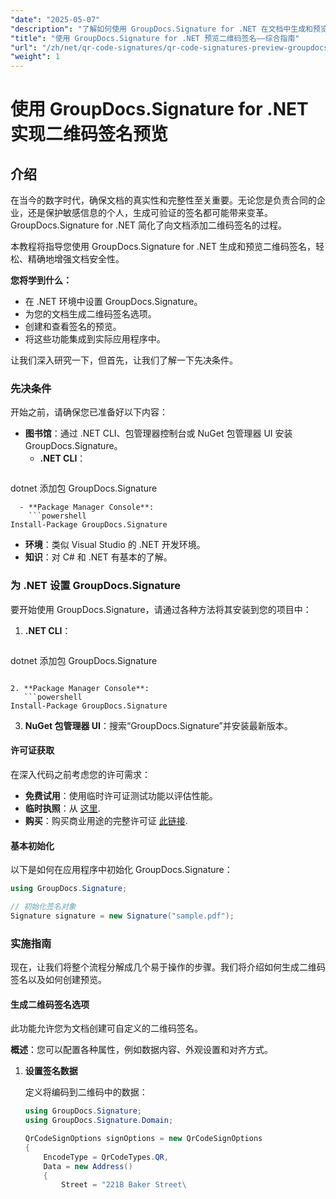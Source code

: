 ```yaml
---
"date": "2025-05-07"
"description": "了解如何使用 GroupDocs.Signature for .NET 在文档中生成和预览二维码签名，以增强安全性和真实性。"
"title": "使用 GroupDocs.Signature for .NET 预览二维码签名——综合指南"
"url": "/zh/net/qr-code-signatures/qr-code-signatures-preview-groupdocs-signature-net/"
"weight": 1
---
```


# 使用 GroupDocs.Signature for .NET 实现二维码签名预览

## 介绍

在当今的数字时代，确保文档的真实性和完整性至关重要。无论您是负责合同的企业，还是保护敏感信息的个人，生成可验证的签名都可能带来变革。GroupDocs.Signature for .NET 简化了向文档添加二维码签名的过程。

本教程将指导您使用 GroupDocs.Signature for .NET 生成和预览二维码签名，轻松、精确地增强文档安全性。

**您将学到什么：**
- 在 .NET 环境中设置 GroupDocs.Signature。
- 为您的文档生成二维码签名选项。
- 创建和查看签名的预览。
- 将这些功能集成到实际应用程序中。

让我们深入研究一下，但首先，让我们了解一下先决条件。

### 先决条件

开始之前，请确保您已准备好以下内容：
- **图书馆**：通过 .NET CLI、包管理器控制台或 NuGet 包管理器 UI 安装 GroupDocs.Signature。
  - **.NET CLI**：
    ```shell
dotnet 添加包 GroupDocs.Signature
```
  - **Package Manager Console**:
    ```powershell
Install-Package GroupDocs.Signature
```
- **环境**：类似 Visual Studio 的 .NET 开发环境。
- **知识**：对 C# 和 .NET 有基本的了解。

### 为 .NET 设置 GroupDocs.Signature

要开始使用 GroupDocs.Signature，请通过各种方法将其安装到您的项目中：

1. **.NET CLI**：
   ```shell
dotnet 添加包 GroupDocs.Signature
```

2. **Package Manager Console**:
   ```powershell
Install-Package GroupDocs.Signature
```

3. **NuGet 包管理器 UI**：搜索“GroupDocs.Signature”并安装最新版本。

#### 许可证获取

在深入代码之前考虑您的许可需求：
- **免费试用**：使用临时许可证测试功能以评估性能。
- **临时执照**：从 [这里](https://purchase。groupdocs.com/temporary-license/).
- **购买**：购买商业用途的完整许可证 [此链接](https://purchase。groupdocs.com/buy).

#### 基本初始化

以下是如何在应用程序中初始化 GroupDocs.Signature：

```csharp
using GroupDocs.Signature;

// 初始化签名对象
Signature signature = new Signature("sample.pdf");
```

### 实施指南

现在，让我们将整个流程分解成几个易于操作的步骤。我们将介绍如何生成二维码签名以及如何创建预览。

#### 生成二维码签名选项

此功能允许您为文档创建可自定义的二维码签名。

**概述**：您可以配置各种属性，例如数据内容、外观设置和对齐方式。

1. **设置签名数据**
   
   定义将编码到二维码中的数据：
   
   ```csharp
   using GroupDocs.Signature;
   using GroupDocs.Signature.Domain;

   QrCodeSignOptions signOptions = new QrCodeSignOptions
   {
       EncodeType = QrCodeTypes.QR,
       Data = new Address()
       {
           Street = "221B Baker Street\